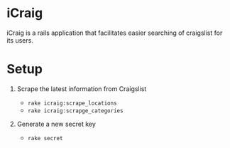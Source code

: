 iCraig
======

iCraig is a rails application that facilitates easier searching of craigslist for its users.


Setup
=====

1. Scrape the latest information from Craigslist
	* `rake icraig:scrape_locations`
	* `rake icraig:scrapge_categories`

2. Generate a new secret key 
	* `rake secret`